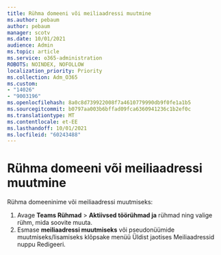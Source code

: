 ```yaml
---
title: Rühma domeeni või meiliaadressi muutmine
ms.author: pebaum
author: pebaum
manager: scotv
ms.date: 10/01/2021
audience: Admin
ms.topic: article
ms.service: o365-administration
ROBOTS: NOINDEX, NOFOLLOW
localization_priority: Priority
ms.collection: Adm_O365
ms.custom:
- "14026"
- "9003196"
ms.openlocfilehash: 8a0c8d739922008f7a4610779990db9f0fe1a1b5
ms.sourcegitcommit: b0797aa003b6bffad09fca6360941236c1b2ef0c
ms.translationtype: MT
ms.contentlocale: et-EE
ms.lasthandoff: 10/01/2021
ms.locfileid: "60243488"
---
```

# <a name="change-the-domain-or-email-address-of-a-group"></a>Rühma domeeni või meiliaadressi muutmine

Rühma domeeninime või meiliaadressi muutmiseks:

1. Avage **Teams Rühmad**  >  **Aktiivsed töörühmad ja** rühmad ning valige rühm, mida soovite muuta.
1. Esmase **meiliaadressi muutmiseks** või pseudonüümide muutmiseks/lisamiseks klõpsake menüü Üldist jaotises Meiliaadressid nuppu Redigeeri.  
